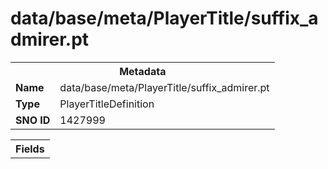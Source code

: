 <h1>data/base/meta/PlayerTitle/suffix_admirer.pt</h1><table><tr><th colspan="100%">Metadata</th></tr><tr><td><b>Name</b></td><td>data/base/meta/PlayerTitle/suffix_admirer.pt</td></tr><tr><td><b>Type</b></td><td>PlayerTitleDefinition</td></tr><tr><td><b>SNO ID</b></td><td>1427999</td></tr></table>

<table><tr><th colspan="100%">Fields</th></tr></table>

